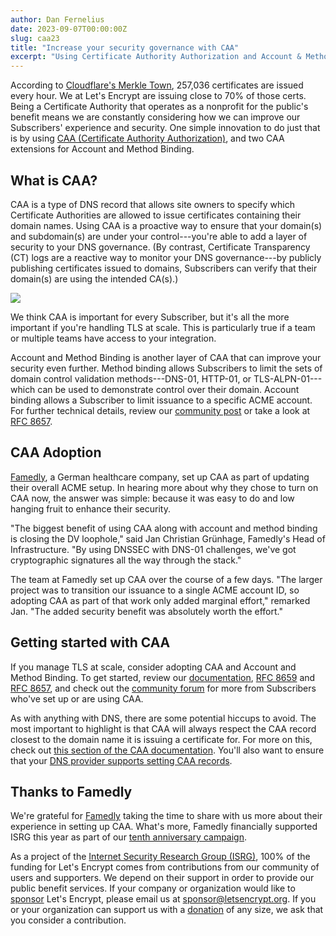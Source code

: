 ```yaml
---
author: Dan Fernelius
date: 2023-09-07T00:00:00Z
slug: caa23
title: "Increase your security governance with CAA"
excerpt: "Using Certificate Authority Authorization and Account & Method Binding is an easy way to enhance your DNS security."
---
```


According to [Cloudflare's Merkle Town](https://ct.cloudflare.com/), 257,036 certificates are issued every hour. We at Let's Encrypt are issuing close to 70% of those certs. Being a Certificate Authority that operates as a nonprofit for the public's benefit means we are constantly considering how we can improve our Subscribers' experience and security. One simple innovation to do just that is by using [CAA (Certificate Authority Authorization)](https://letsencrypt.org/docs/caa/), and two CAA extensions for Account and Method Binding.

## What is CAA?

CAA is a type of DNS record that allows site owners to specify which Certificate Authorities are allowed to issue certificates containing their domain names. Using CAA is a proactive way to ensure that your domain(s) and subdomain(s) are under your control---you're able to add a layer of security to your DNS governance. (By contrast, Certificate Transparency (CT) logs are a reactive way to monitor your DNS governance---by publicly publishing certificates issued to domains, Subscribers can verify that their domain(s) are using the intended CA(s).)

![](/images/2023.09.07.caa-illustration.png)

We think CAA is important for every Subscriber, but it's all the more important if you're handling TLS at scale. This is particularly true if a team or multiple teams have access to your integration.

Account and Method Binding is another layer of CAA that can improve your security even further. Method binding allows Subscribers to limit the sets of domain control validation methods---DNS-01, HTTP-01, or TLS-ALPN-01--- which can be used to demonstrate control over their domain. Account binding allows a Subscriber to limit issuance to a specific ACME account. For further technical details, review our [community post](https://community.letsencrypt.org/t/enabling-acme-caa-account-and-method-binding/189588) or take a look at [RFC 8657](https://www.rfc-editor.org/rfc/rfc8657).

## CAA Adoption

[Famedly](https://www.famedly.com/), a German healthcare company, set up CAA as part of updating their overall ACME setup. In hearing more about why they chose to turn on CAA now, the answer was simple: because it was easy to do and low hanging fruit to enhance their security.

"The biggest benefit of using CAA along with account and method binding is closing the DV loophole," said Jan Christian Grünhage, Famedly's Head of Infrastructure. "By using DNSSEC with DNS-01 challenges, we've got cryptographic signatures all the way through the stack."

The team at Famedly set up CAA over the course of a few days. "The larger project was to transition our issuance to a single ACME account ID, so adopting CAA as part of that work only added marginal effort," remarked Jan. "The added security benefit was absolutely worth the effort."

## Getting started with CAA

If you manage TLS at scale, consider adopting CAA and Account and Method Binding. To get started, review our [documentation](https://letsencrypt.org/docs/caa/), [RFC 8659](https://datatracker.ietf.org/doc/html/rfc8659) and [RFC 8657](https://datatracker.ietf.org/doc/html/rfc8657), and check out the [community forum](https://community.letsencrypt.org/search?q=CAA%20Account%20and%20Method%20Binding) for more from Subscribers who've set up or are using CAA.

As with anything with DNS, there are some potential hiccups to avoid. The most important to highlight is that CAA will always respect the CAA record closest to the domain name it is issuing a certificate for. For more on this, check out [this section of the CAA documentation](https://letsencrypt.org/docs/caa/#:~:text=Note%20that%20the%20CA%20will%20always%20respect%20the%20CAA%20record%20closest%20to%20the%20domain%20name%20it%20is%20issuing%20a%20certificate%20for.). You'll also want to ensure that your [DNS provider supports setting CAA records](https://sslmate.com/caa/support).

## Thanks to Famedly

We're grateful for [Famedly](https://www.famedly.com/) taking the time to share with us more about their experience in setting up CAA. What's more, Famedly financially supported ISRG this year as part of our [tenth anniversary campaign](https://www.abetterinternet.org/tenth-anniversary/).

As a project of the [Internet Security Research Group (ISRG)](https://abetterinternet.org), 100% of the funding for Let's Encrypt comes from contributions from our community of users and supporters. We depend on their support in order to provide our public benefit services. If your company or organization would like to [sponsor](https://www.abetterinternet.org/sponsor/) Let's Encrypt, please email us at sponsor@letsencrypt.org. If you or your organization can support us with a [donation](https://letsencrypt.org/donate/) of any size, we ask that you consider a contribution.